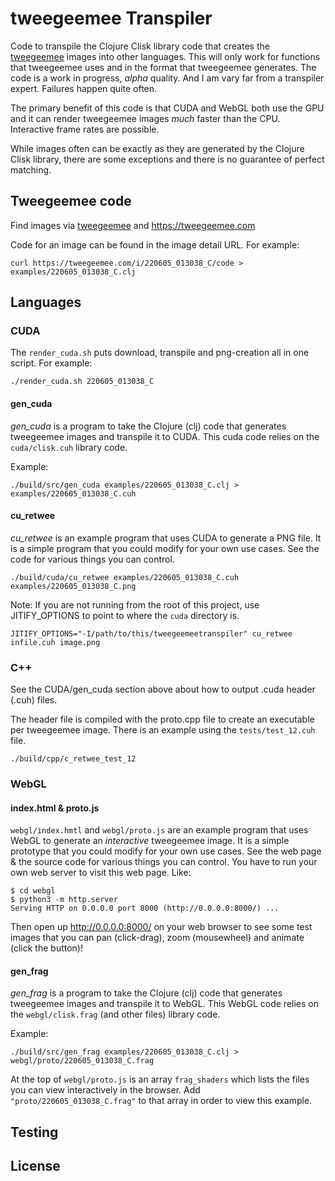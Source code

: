 # tweegeemee Transpiler

Code to transpile the Clojure Clisk library code that creates the [tweegeemee](https://twitter.com/tweegeemee) images into other languages.  This will only work for functions that tweegeemee uses and in the format that tweegeemee generates.  The code is a work in progress, *alpha* quality.  And I am vary far from a transpiler expert.  Failures happen quite often.  

The primary benefit of this code is that CUDA and WebGL both use the GPU and it can render tweegeemee images *much* faster than the CPU.  Interactive frame rates are possible.

While images often can be exactly as they are generated by the Clojure Clisk library, there are some exceptions and there is no guarantee of perfect matching.

## Tweegeemee code

Find images via [tweegeemee](https://twitter.com/tweegeemee) and https://tweegeemee.com 

Code for an image can be found in the image detail URL.  For example: 

`curl https://tweegeemee.com/i/220605_013038_C/code > examples/220605_013038_C.clj`

## Languages

### CUDA

The `render_cuda.sh` puts download, transpile and png-creation all in one script.  For example:

`./render_cuda.sh 220605_013038_C`

#### gen_cuda

*gen_cuda* is a program to take the Clojure (clj) code that generates tweegeemee images and transpile it to CUDA.  This cuda code relies on the `cuda/clisk.cuh` library code.

Example:

`./build/src/gen_cuda examples/220605_013038_C.clj > examples/220605_013038_C.cuh`

#### cu_retwee 

*cu_retwee* is an example program that uses CUDA to generate a PNG file.  It is a simple program
that you could modify for your own use cases.  See the code for various things you can control.

`./build/cuda/cu_retwee examples/220605_013038_C.cuh examples/220605_013038_C.png`

Note: If you are not running from the root of this project, use JITIFY_OPTIONS to point to 
where the `cuda` directory is.

`JITIFY_OPTIONS="-I/path/to/this/tweegeemeetranspiler" cu_retwee infile.cuh image.png`

### C++

See the CUDA/gen_cuda section above about how to output .cuda header (.cuh) files.

The header file is compiled with the proto.cpp file to create an executable per tweegeemee image.  There is an example using the `tests/test_12.cuh` file.

`./build/cpp/c_retwee_test_12`

### WebGL

#### index.html & proto.js

`webgl/index.hmtl` and `webgl/proto.js` are an example program that uses WebGL to generate an *interactive* tweegeemee image.  It is a simple prototype that you could modify for your own use cases.  See the web page & the source code for various things you can control.  You have to run your own web server to visit this web page.  Like:

```
$ cd webgl
$ python3 -m http.server
Serving HTTP on 0.0.0.0 port 8000 (http://0.0.0.0:8000/) ...
```

Then open up http://0.0.0.0:8000/ on your web browser to see some test images that you can pan (click-drag), zoom (mousewheel) and animate (click the button)!

#### gen_frag

*gen_frag* is a program to take the Clojure (clj) code that generates tweegeemee images and transpile it to WebGL.  This WebGL code relies on the `webgl/clisk.frag` (and other files) library code.

Example:

`./build/src/gen_frag examples/220605_013038_C.clj > webgl/proto/220605_013038_C.frag`

At the top of `webgl/proto.js` is an array `frag_shaders` which lists the files you can view interactively in the browser.  Add `"proto/220605_013038_C.frag"` to that array in order to view this example.

## Testing

## License
